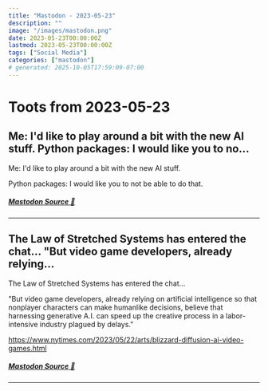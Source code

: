 ```yaml
---
title: "Mastodon - 2023-05-23"
description: ""
image: "/images/mastodon.png"
date: 2023-05-23T00:00:00Z
lastmod: 2023-05-23T00:00:00Z
tags: ["Social Media"]
categories: ["mastodon"]
# generated: 2025-10-05T17:59:09-07:00
---
```


# Toots from 2023-05-23

## Me: I'd like to play around a bit with the new AI stuff.  Python packages: I would like you to no...

Me: I'd like to play around a bit with the new AI stuff.

Python packages: I would like you to not be able to do that.

##### [Mastodon Source 🐘](https://hachyderm.io/@mweagle/110420524360435130)

---

## The Law of Stretched Systems has entered the chat...  "But video game developers, already relying...

The Law of Stretched Systems has entered the chat...

"But video game developers, already relying on artificial intelligence so that nonplayer characters can make humanlike decisions, believe that harnessing generative A.I. can speed up the creative process in a labor-intensive industry plagued by delays."

<https://www.nytimes.com/2023/05/22/arts/blizzard-diffusion-ai-video-games.html>

##### [Mastodon Source 🐘](https://hachyderm.io/@mweagle/110416485531126589)

---


